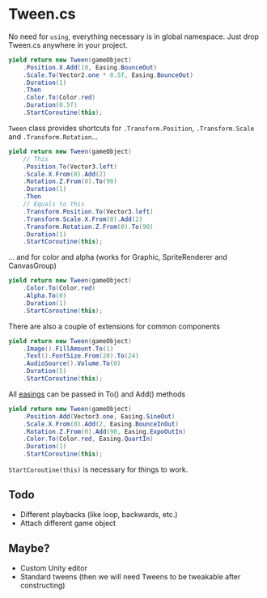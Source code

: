 # Tween.cs

No need for `using`, everything necessary is in global namespace. Just drop Tween.cs anywhere in your project.

```csharp
yield return new Tween(gameObject)
    .Position.X.Add(10, Easing.BounceOut)
    .Scale.To(Vector2.one * 0.5f, Easing.BounceOut)
    .Duration(1)
    .Then
    .Color.To(Color.red)
    .Duration(0.5f)
    .StartCoroutine(this);
```

`Tween` class provides shortcuts for `.Transform.Position`, `.Transform.Scale` and `.Transform.Rotation`...

```csharp
yield return new Tween(gameObject)
    // This
    .Position.To(Vector3.left)
    .Scale.X.From(0).Add(2)
    .Rotation.Z.From(0).To(90)
    .Duration(1)
    .Then
    // Equals to this
    .Transform.Position.To(Vector3.left)
    .Transform.Scale.X.From(0).Add(2)
    .Transform.Rotation.Z.From(0).To(90)
    .Duration(1)
    .StartCoroutine(this);
```

... and for color and alpha (works for Graphic, SpriteRenderer and CanvasGroup)

```csharp
yield return new Tween(gameObject)
    .Color.To(Color.red)
    .Alpha.To(0)
    .Duration(1)
    .StartCoroutine(this);
```

There are also a couple of extensions for common components

```csharp
yield return new Tween(gameObject)
    .Image().FillAmount.To(1)
    .Text().FontSize.From(20).To(24)
    .AudioSource().Volume.To(0)
    .Duration(5)
    .StartCoroutine(this);
```

All [easings](https://easings.net) can be passed in To() and Add() methods

```csharp
yield return new Tween(gameObject)
    .Position.Add(Vector3.one, Easing.SineOut)
    .Scale.X.From(0).Add(2, Easing.BounceInOut)
    .Rotation.Z.From(0).Add(90, Easing.ExpoOutIn)
    .Color.To(Color.red, Easing.QuartIn)
    .Duration(1)
    .StartCoroutine(this);
```

`StartCoroutine(this)` is necessary for things to work.

## Todo

- Different playbacks (like loop, backwards, etc.)
- Attach different game object

## Maybe?
- Custom Unity editor
- Standard tweens (then we will need Tweens to be tweakable after constructing)
